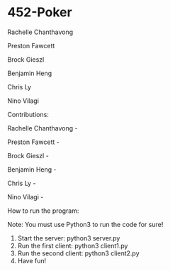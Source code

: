 # 452-Poker

Rachelle Chanthavong

Preston Fawcett

Brock Gieszl

Benjamin Heng

Chris Ly

Nino Vilagi

Contributions:

Rachelle Chanthavong -

Preston Fawcett - 

Brock Gieszl -

Benjamin Heng - 

Chris Ly - 

Nino Vilagi - 


How to run the program:

Note: You must use Python3 to run the code for sure!

1. Start the server: python3 server.py
2. Run the first client: python3 client1.py
3. Run the second client: python3 client2.py
4. Have fun!
